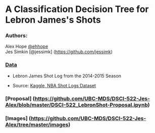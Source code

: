 # A Classification Decision Tree for Lebron James's Shots 
   
   
### Authors: 

Alex Hope [@ehhope](https://github.com/ehhope)  
Jes Simkin [@jessimk] (https://github.com/jessimk) 

### [Data](https://github.com/UBC-MDS/DSCI-522-Jes-Alex/tree/master/data)

- Lebron James Shot Log from the 2014-2015 Season

- Source: [Kaggle, NBA Shot Logs Dataset](https://www.kaggle.com/dansbecker/nba-shot-logs/home)
  
  
### [Proposal] (https://github.com/UBC-MDS/DSCI-522-Jes-Alex/blob/master/DSCI-522_LebronShot-Proposal.ipynb)
  
  
### [Images] (https://github.com/UBC-MDS/DSCI-522-Jes-Alex/tree/master/images)

